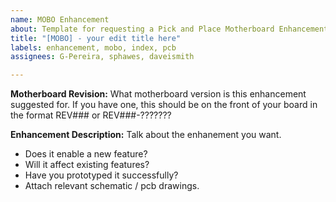 ```yaml
---
name: MOBO Enhancement
about: Template for requesting a Pick and Place Motherboard Enhancement
title: "[MOBO] - your edit title here"
labels: enhancement, mobo, index, pcb
assignees: G-Pereira, sphawes, daveismith

---
```


**Motherboard Revision:** What motherboard version is this enhancement suggested for. If you have one, this should be on the front of your board in the format REV### or REV###-???????

**Enhancement Description:** Talk about the enhanement you want.
- Does it enable a new feature?
- Will it affect existing features?
- Have you prototyped it successfully?
- Attach relevant schematic / pcb drawings.

